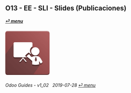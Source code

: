 ## O13 - EE - SLI - Slides (Publicaciones)
#### [_&#x23CE; menu_](/en-us/o13/ee/en-us-o13-ee-guides_menu.md)  
### ![sli](/doc/img/website_slides.png)
	
###### Odoo Guides - v1_02 &nbsp; 2019-07-28  [_&#x23CE; menu_](/en-us/o13/ee/en-us-o13-ee-guides_menu.md)  
